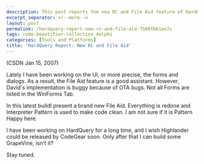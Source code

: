 ```yaml
---
description: This post reports the new RC and File Aid feature of HardQuery.
excerpt_separator: <!--more-->
layout: post
permalink: /hardquery-report-new-rc-and-file-aid-7508fb61ee7c
tags: code-beautifier-collection delphi
categories: [Tools and Platforms]
title: 'HardQuery Report: New RC and File Aid'
---
```

(CSDN Jan 15, 2007)

Lately I have been working on the UI, or more precise, the forms and dialogs. As a result, the File Aid feature is a good assistant. However, David's implementation is buggy because of OTA bugs. Not all Forms are listed in the WinForms Tab.

In this latest buildI present a brand new File Aid. Everything is redone and Interpreter Pattern is used to make code clean. I am not sure if it is Pattern Happy here.

I have been working on HardQuery for a long time, and I wish Highlander could be released by CodeGear soon. Only after that I can build some GrapeVine, isn't it?

Stay tuned.
<!--more-->
